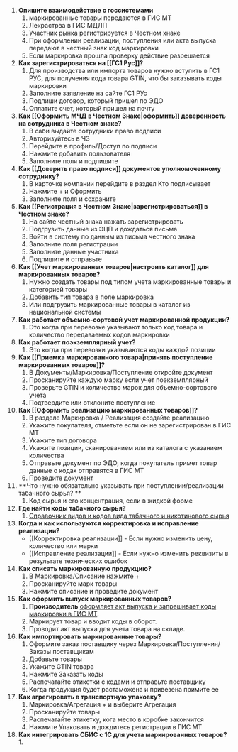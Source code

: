 1. **Опишите взаимодействие с госсистемами**
	1. маркированные товары передаются в ГИС МТ
	2. Лекрастрва в ГИС МДЛП
	3. Участник рынка регистрируется в Честном хнаке
	4. При оформлении реализации, поступления или акта выпуска передают в честный знак код маркировки
	5. Если маркировка прошла проверку действие разрешается
2. **Как зарегистрироваться на [[ГС1 Рус]]?**
	1. Для производства или импорта товаров нужно вступить в ГС1 РУС, для получения кода товара GTIN, что бы заказывать коды маркировки
	2. Заполните заявление на сайте ГС1 РУс
	3. Подпиши договор, который пришел по ЭДО
	4. Оплатите счет, который пришел на почту
3. **Как [[Оформить МЧД в Честном Знаке|оформить]] доверенность на сотрудника в Честном знаке?**
	1. В саби выдайте сотрудники право подписи
	2. Авторизуйтесь в ЧЗ
	3. Перейдите в профиль/Доступ по подписи
	4. Нажмите добавить пользователя
	5. Заполните поля и подпишите
4. **Как [[Доверить право подписи]] документов уполномоченному сотруднику?**
	1. В карточке компании перейдите в раздел Кто подписывает
	2. Нажмите + и Оформить
	3. Заполните поля и сохраните
5. **Как [[Регистрация в Честном Знаке|зарегистрироваться]] в Честном знаке?**
	1. На сайте честный знака нажать зарегистрировать
	2. Подгрузить данные из ЭЦП и дождаться письма
	3. Войти в систему по данным из письма честного знака
	4. Заполните поля регистрации
	5. Заполните данные участника
	6. Подпишите и отправьте
6. **Как [[Учет маркированных товаров|настроить каталог]] для маркированных товаров?**
	1. Нужно создать товары под типом учета маркированные товары и категорией товары
	2. Добавить тип товара в поле маркировка
	3. Или подгрузить маркированные товары в каталог из национальной системы
7. **Как работает объемно-сортовой учет маркированной продукции?**
	1. Это когда при перевозке указывают только код товара и количество передаваемых кодов маркировки
8. **Как работает поэкземплярный учет?**
	1. Это когда при перевозки указываются коды каждой позиции
9. **Как [[Приемка маркированного товара|принять поступление маркированных товаров]]?**
	1. В Документы/Маркировка/Поступление откройте документ
	2. Просканируйте каждую марку если учет поэкземплярный
	3. Проверьте GTIN и количество марок для объемно-сортового учета
	4. Подтвердите или отклоните поступление
10. **Как [[Оформить реализацию маркированных товаров]]?**
	1. В разделе Маркировка / Реализация создайте реализацию
	2. Укажите покупателя, отметьте если он не зарегистрирован в ГИС МТ
	3. Укажите тип договора
	4. Укажите позиции, сканированием или из каталога с указанием количества
	5. Отправьте документ по ЭДО, когда покупатель примет товар данные о кодах отправятся в ГИС МТ
	6. Проведите документ
11. **Что нужно обязательно указывать при поступлении/реализации табачного сырья? **
	1. Код сырья и его концентрация, если в жидкой форме
12. **Где найти коды табачного сырья?**
	1. [Справочник видов и кодов вида табачного и никотинового сырья](https://online.sbis.ru/shared/disk/82f715e0-fff6-4677-9fac-7798e6fc3107)
13. **Когда и как используются корректировка и исправление реализации?**
	- [[Корректировка реализации]] - Если нужно изменить цену, количество или марки
	- [[Исправление реализации]] - Если нужно изменить реквизиты в результате технических ошибок
14. **Как списать маркированную продукцию?**
	1. В Маркировка/Списание нажмите +
	2. Просканируйте марк товары
	3. Нажмите списание и проведите документ
15. **Как оформить выпуск маркированных товаров?**
	1. **Производитель** [оформляет акт выпуска и запрашивает коды маркировки в ГИС МТ](https://saby.ru/help/data_exchange/marking/one_batch/).
	2. Маркирует товар и вводит коды в оборот.
	3. Проводит акт выпуска для учета товара на складе.
16. **Как импортировать маркированные товары?**
	1. Оформите заказ поставщику через Маркировка/Поступления/Заказы поставщикам
	2. Добавьте товары
	3. Укажите GTIN товара
	4. Нажмите Заказать коды
	5. Распечатайте этикетки с кодами и отправьте поставщику
	6. Когда продукция будет растаможена и привезена примите ее
17. **Как агрегировать в транспортную упаковку?**
	1. Маркировка/Агрегация + и выберите Агрегация
	2. Просканируйте товары
	3. Распечатайте этикетку, кога место в коробке закончится
	4. Нажмите Упаковать и дождитесь регистрации в ГИС МТ
18. **Как интегрировать СБИС с 1С для учета маркированных товаров?**
	1. 